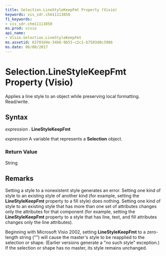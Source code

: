 ```yaml
---
title: Selection.LineStyleKeepFmt Property (Visio)
keywords: vis_sdr.chm11113850
f1_keywords:
- vis_sdr.chm11113850
ms.prod: visio
api_name:
- Visio.Selection.LineStyleKeepFmt
ms.assetid: 63703d4e-34b6-9b53-c2c1-b7503d0c3986
ms.date: 06/08/2017
---
```



# Selection.LineStyleKeepFmt Property (Visio)

Applies a line style to an object while preserving local formatting. Read/write.


## Syntax

 _expression_ . **LineStyleKeepFmt**

 _expression_ A variable that represents a **Selection** object.


### Return Value

String


## Remarks

Setting a style to a nonexistent style generates an error. Setting one kind of style to an existing style of another kind (for example, setting the **LineStyleKeepFmt** property to a fill style) does nothing. Setting one kind of style to an existing style that has more than one set of attributes changes only the attributes for that component (for example, setting the **LineStyleKeepFmt** property to a style that has line, text, and fill attributes changes only the line attributes).

Beginning with Microsoft Visio 2002, setting **LineStyleKeepFmt** to a zero-length string ("") will cause the master's style to be reapplied to the selection or shape. (Earlier versions generate a "no such style" exception.) If the selection or shape has no master, its style remains unchanged.


